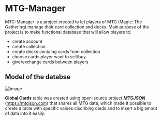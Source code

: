 # MTG-Manager
MTG-Manager is a project created to let players of MTG (Magic: The Gathering) manage their card collection and decks. Main purpose of the project is to make 
functional database that will allow players to:
- create account 
- create collection
- create decks containg cards from collection
- choose cards player want to sell/buy
- give/exchange cards between players

## Model of the databse
![image](https://user-images.githubusercontent.com/95052426/208505605-7ff1ce0f-0007-4c11-a5fb-c49fc0f7e3e5.png)

**Global Cards** table was created using open-source project ***MTGJSON*** (https://mtgjson.com) that shares all MTG data, which made it possible to create a table 
with specific values discribing cards and to insert a big amout of data into it easily.
